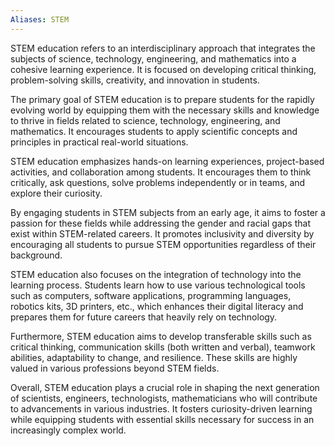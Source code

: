 ```yaml
---
Aliases: STEM
---
```


STEM education refers to an interdisciplinary approach that integrates the subjects of science, technology, engineering, and mathematics into a cohesive learning experience. It is focused on developing critical thinking, problem-solving skills, creativity, and innovation in students.

The primary goal of STEM education is to prepare students for the rapidly evolving world by equipping them with the necessary skills and knowledge to thrive in fields related to science, technology, engineering, and mathematics. It encourages students to apply scientific concepts and principles in practical real-world situations.

STEM education emphasizes hands-on learning experiences, project-based activities, and collaboration among students. It encourages them to think critically, ask questions, solve problems independently or in teams, and explore their curiosity.

By engaging students in STEM subjects from an early age, it aims to foster a passion for these fields while addressing the gender and racial gaps that exist within STEM-related careers. It promotes inclusivity and diversity by encouraging all students to pursue STEM opportunities regardless of their background.

STEM education also focuses on the integration of technology into the learning process. Students learn how to use various technological tools such as computers, software applications, programming languages, robotics kits, 3D printers, etc., which enhances their digital literacy and prepares them for future careers that heavily rely on technology.

Furthermore, STEM education aims to develop transferable skills such as critical thinking, communication skills (both written and verbal), teamwork abilities, adaptability to change, and resilience. These skills are highly valued in various professions beyond STEM fields.

Overall, STEM education plays a crucial role in shaping the next generation of scientists, engineers, technologists, mathematicians who will contribute to advancements in various industries. It fosters curiosity-driven learning while equipping students with essential skills necessary for success in an increasingly complex world.